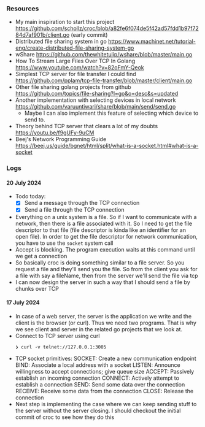 ### Resources
- My main inspiration to start this project  https://github.com/schollz/croc/blob/a82fe6f074de5f42ad57fdd1b97f7284d7af901b/client.go (early commit)
- Distributed file sharing system in go https://www.machinet.net/tutorial-eng/create-distributed-file-sharing-system-go
- wShare https://github.com/thewhitetulip/wshare/blob/master/main.go
- How To Stream Large Files Over TCP In Golang  https://www.youtube.com/watch?v=82oFmY-Qeok
- Simplest TCP server for file transfer I could find https://github.com/pplam/tcp-file-transfer/blob/master/client/main.go
- Other file sharing golang projects from github https://github.com/topics/file-sharing?l=go&o=desc&s=updated
- Another implementation with selecting devices in local network https://github.com/varuuntiwari/share/blob/main/send/send.go
  - Maybe I can also implement this feature of selecting which device to send to.
- Theory behind TCP server that clears a lot of my doubts https://youtu.be/f9gUFy-9uCM
- Beej's Network Programming Guide https://beej.us/guide/bgnet/html/split/what-is-a-socket.html#what-is-a-socket

### Logs

#### 20 July 2024
- Todo today:
  - [x] Send a message through the TCP connection
  - [x] Send a file through the TCP connection
- Everything on a unix system is a file. So if I want to communicate with a network, then there is a file associated with it. So I need to get the file descriptor to that file (file descriptor is kinda like an identifier for an open file). In order to get the file descriptor for network communication, you have to use the `socket` system call
- Accept is blocking. The program execution waits at this command until we get a connection
- So basically croc is doing something similar to a file server. So you request a file and they'll send you the file. So from the client you ask for a file with say a fileName, then from the server we'll send the file via tcp
- I can now design the server in such a way that I should send a file by chunks over TCP

#### 17 July 2024
- In case of a web server, the server is the application we write and the client is the browser (or curl). Thus we need two programs. That is why we see client and server in the related go projects that we look at.
- Connect to TCP server using curl
  ```
  ❯ curl -v telnet://127.0.0.1:3005
  ```
- TCP socket primitives:
  SOCKET:    Create a new communication endpoint
  BIND:      Associate a local address with a socket
  LISTEN:    Announce willingness to accept connections; give queue size
  ACCEPT:    Passively establish an incoming connection
  CONNECT:   Actively attempt to establish a connection
  SEND:      Send some data over the connection
  RECEIVE:   Receive some data from the connection
  CLOSE:     Release the connection
- Next step is implementing the case where we can keep sending stuff to the server without the server closing. I should checkout the initial commit of croc to see how they do this
